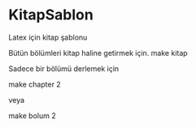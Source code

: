 # KitapSablon
Latex için kitap şablonu


Bütün bölümleri kitap haline getirmek için.
make kitap

Sadece bir bölümü derlemek için

make chapter 2

veya

make bolum 2

